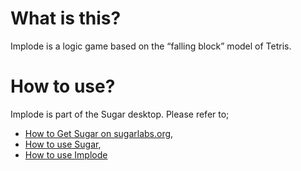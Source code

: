 What is this?
=============

Implode is a logic game based on the “falling block” model of Tetris.

How to use?
===========

Implode is part of the Sugar desktop.  Please refer to;

* [How to Get Sugar on sugarlabs.org](https://sugarlabs.org/),
* [How to use Sugar](https://help.sugarlabs.org/),
* [How to use Implode](https://help.sugarlabs.org/en/implode.html)
